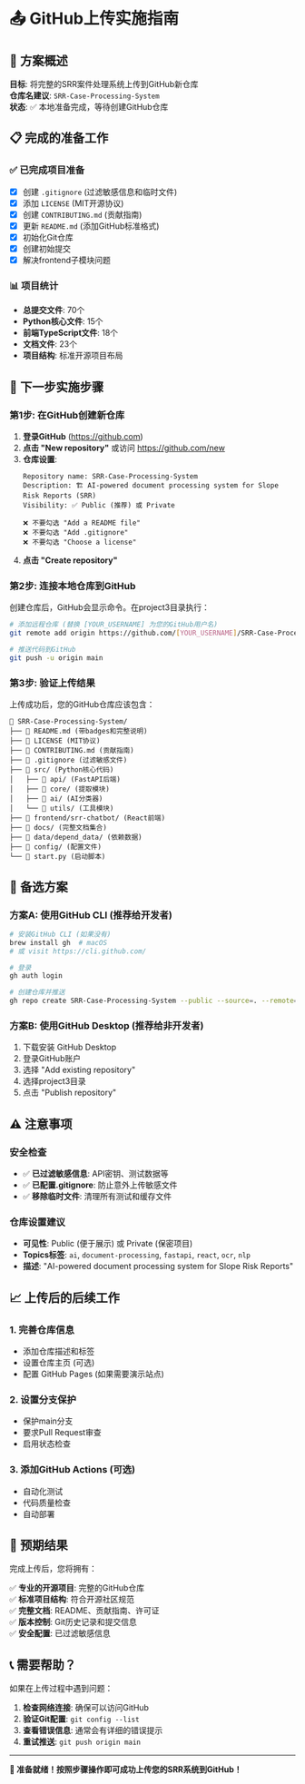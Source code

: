 # 📤 GitHub上传实施指南

## 🎯 方案概述

**目标**: 将完整的SRR案件处理系统上传到GitHub新仓库  
**仓库名建议**: `SRR-Case-Processing-System`  
**状态**: ✅ 本地准备完成，等待创建GitHub仓库

## 📋 完成的准备工作

### ✅ 已完成项目准备
- [x] 创建 `.gitignore` (过滤敏感信息和临时文件)
- [x] 添加 `LICENSE` (MIT开源协议)  
- [x] 创建 `CONTRIBUTING.md` (贡献指南)
- [x] 更新 `README.md` (添加GitHub标准格式)
- [x] 初始化Git仓库
- [x] 创建初始提交
- [x] 解决frontend子模块问题

### 📊 项目统计
- **总提交文件**: 70个
- **Python核心文件**: 15个
- **前端TypeScript文件**: 18个  
- **文档文件**: 23个
- **项目结构**: 标准开源项目布局

## 🚀 下一步实施步骤

### 第1步: 在GitHub创建新仓库

1. **登录GitHub** (https://github.com)
2. **点击 "New repository"** 或访问 https://github.com/new
3. **仓库设置**:
   ```
   Repository name: SRR-Case-Processing-System
   Description: 🏗️ AI-powered document processing system for Slope Risk Reports (SRR)
   Visibility: ✅ Public (推荐) 或 Private
   
   ❌ 不要勾选 "Add a README file"
   ❌ 不要勾选 "Add .gitignore"  
   ❌ 不要勾选 "Choose a license"
   ```
4. **点击 "Create repository"**

### 第2步: 连接本地仓库到GitHub

创建仓库后，GitHub会显示命令。在project3目录执行：

```bash
# 添加远程仓库 (替换 [YOUR_USERNAME] 为您的GitHub用户名)
git remote add origin https://github.com/[YOUR_USERNAME]/SRR-Case-Processing-System.git

# 推送代码到GitHub  
git push -u origin main
```

### 第3步: 验证上传结果

上传成功后，您的GitHub仓库应该包含：

```
📁 SRR-Case-Processing-System/
├── 📄 README.md (带badges和完整说明)
├── 📄 LICENSE (MIT协议)
├── 📄 CONTRIBUTING.md (贡献指南)
├── 📄 .gitignore (过滤敏感文件)
├── 📁 src/ (Python核心代码)
│   ├── 📁 api/ (FastAPI后端)
│   ├── 📁 core/ (提取模块)
│   ├── 📁 ai/ (AI分类器)
│   └── 📁 utils/ (工具模块)
├── 📁 frontend/srr-chatbot/ (React前端)
├── 📁 docs/ (完整文档集合)
├── 📁 data/depend_data/ (依赖数据)
├── 📁 config/ (配置文件)
└── 📄 start.py (启动脚本)
```

## 🔧 备选方案

### 方案A: 使用GitHub CLI (推荐给开发者)
```bash
# 安装GitHub CLI (如果没有)
brew install gh  # macOS
# 或 visit https://cli.github.com/

# 登录
gh auth login

# 创建仓库并推送
gh repo create SRR-Case-Processing-System --public --source=. --remote=origin --push
```

### 方案B: 使用GitHub Desktop (推荐给非开发者)
1. 下载安装 GitHub Desktop
2. 登录GitHub账户
3. 选择 "Add existing repository"
4. 选择project3目录
5. 点击 "Publish repository"

## ⚠️ 注意事项

### 安全检查
- ✅ **已过滤敏感信息**: API密钥、测试数据等
- ✅ **已配置.gitignore**: 防止意外上传敏感文件
- ✅ **移除临时文件**: 清理所有测试和缓存文件

### 仓库设置建议
- **可见性**: Public (便于展示) 或 Private (保密项目)
- **Topics标签**: `ai`, `document-processing`, `fastapi`, `react`, `ocr`, `nlp`
- **描述**: "AI-powered document processing system for Slope Risk Reports"

## 📈 上传后的后续工作

### 1. 完善仓库信息
- 添加仓库描述和标签
- 设置仓库主页 (可选)
- 配置 GitHub Pages (如果需要演示站点)

### 2. 设置分支保护
- 保护main分支
- 要求Pull Request审查
- 启用状态检查

### 3. 添加GitHub Actions (可选)
- 自动化测试
- 代码质量检查
- 自动部署

## 🎉 预期结果

完成上传后，您将拥有：

✅ **专业的开源项目**: 完整的GitHub仓库  
✅ **标准项目结构**: 符合开源社区规范  
✅ **完整文档**: README、贡献指南、许可证  
✅ **版本控制**: Git历史记录和提交信息  
✅ **安全配置**: 已过滤敏感信息  

## 📞 需要帮助？

如果在上传过程中遇到问题：

1. **检查网络连接**: 确保可以访问GitHub
2. **验证Git配置**: `git config --list`
3. **查看错误信息**: 通常会有详细的错误提示
4. **重试推送**: `git push origin main`

---

**🚀 准备就绪！按照步骤操作即可成功上传您的SRR系统到GitHub！**
